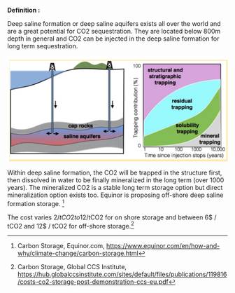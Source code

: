 **Definition :**

Deep saline formation or deep saline aquifers exists all over the world and are a great potential for CO2 sequestration. They are located below 800m depth in general and CO2 can be injected in the deep saline formation for long term sequestration.

![](Deep_Saline_Formation.PNG)

Within deep saline formation, the CO2 will be trapped in the structure first, then dissolved in water to be finally mineralized in the long term (over 1000 years). The mineralized CO2 is a stable long term storage option but direct mineralization option exists too. Equinor is proposing off-shore deep saline formation storage. [^1]

The cost varies 2$/tCO2 to 12$/tCO2 for on shore storage and between 6$ / tCO2 and 12$ / tCO2 for off-shore storage.[^2]



[^1]: Carbon Storage, Equinor.com, https://www.equinor.com/en/how-and-why/climate-change/carbon-storage.html
[^2]: Carbon Storage, Global CCS Institute, https://hub.globalccsinstitute.com/sites/default/files/publications/119816/costs-co2-storage-post-demonstration-ccs-eu.pdf
